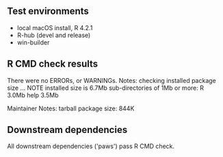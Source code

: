 ## Test environments

* local macOS install, R 4.2.1
* R-hub (devel and release)
* win-builder

## R CMD check results

There were no ERRORs, or WARNINGs.
Notes:
checking installed package size ... NOTE
  installed size is  6.7Mb
  sub-directories of 1Mb or more:
    R      3.0Mb
    help   3.5Mb

Maintainer Notes: tarball package size: 844K

## Downstream dependencies

All downstream dependencies ('paws') pass R CMD check.
